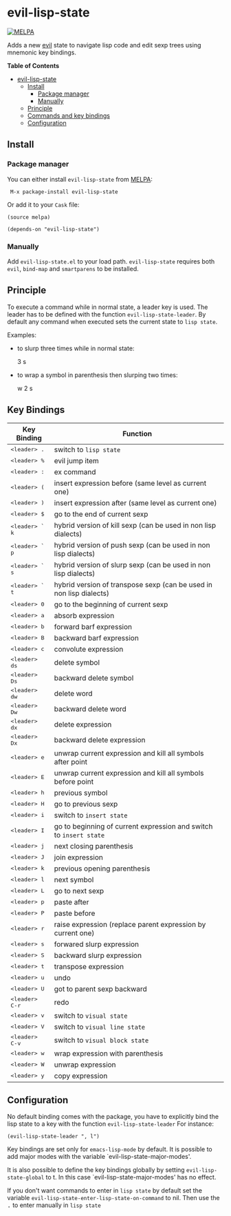 # evil-lisp-state
[![MELPA](http://melpa.org/packages/evil-lisp-state-badge.svg)](http://melpa.org/#/evil-lisp-state)

Adds a new [evil][evil-link] state to navigate lisp code and edit sexp trees
using mnemonic key bindings.

<!-- markdown-toc start - Don't edit this section. Run M-x markdown-toc/generate-toc again -->
**Table of Contents**

- [evil-lisp-state](#evil-lisp-state)
    - [Install](#install)
        - [Package manager](#package-manager)
        - [Manually](#manually)
    - [Principle](#principle)
    - [Commands and key bindings](#commands-and-key-bindings)
    - [Configuration](#configuration)

<!-- markdown-toc end -->

## Install

### Package manager

You can either install `evil-lisp-state` from [MELPA][melpa-link]:

```
 M-x package-install evil-lisp-state
```

Or add it to your `Cask` file:

```elisp
(source melpa)

(depends-on "evil-lisp-state")
```

### Manually

Add `evil-lisp-state.el` to your load path. `evil-lisp-state` requires
both `evil`, `bind-map` and `smartparens` to be installed.

## Principle

To execute a command while in normal state, a leader key is used.
The leader has to be defined with the function `evil-lisp-state-leader`.
By default any command when executed sets the current state to `lisp state`.

Examples:

- to slurp three times while in normal state:

    <leader> 3 s

- to wrap a symbol in parenthesis then slurping two times:

    <leader> w 2 s

## Key Bindings

Key Binding               | Function
--------------------------|------------------------------------------------------------
<kbd>\<leader\> .</kbd>   | switch to `lisp state`
<kbd>\<leader\> %</kbd>   | evil jump item
<kbd>\<leader\> :</kbd>   | ex command
<kbd>\<leader\> (</kbd>   | insert expression before (same level as current one)
<kbd>\<leader\> )</kbd>   | insert expression after (same level as current one)
<kbd>\<leader\> $</kbd>   | go to the end of current sexp
<kbd>\<leader\> ` k</kbd> | hybrid version of kill sexp (can be used in non lisp dialects)
<kbd>\<leader\> ` p</kbd> | hybrid version of push sexp (can be used in non lisp dialects)
<kbd>\<leader\> ` s</kbd> | hybrid version of slurp sexp (can be used in non lisp dialects)
<kbd>\<leader\> ` t</kbd> | hybrid version of transpose sexp (can be used in non lisp dialects)
<kbd>\<leader\> 0</kbd>   | go to the beginning of current sexp
<kbd>\<leader\> a</kbd>   | absorb expression
<kbd>\<leader\> b</kbd>   | forward barf expression
<kbd>\<leader\> B</kbd>   | backward barf expression
<kbd>\<leader\> c</kbd>   | convolute expression
<kbd>\<leader\> ds</kbd>  | delete symbol
<kbd>\<leader\> Ds</kbd>  | backward delete symbol
<kbd>\<leader\> dw</kbd>  | delete word
<kbd>\<leader\> Dw</kbd>  | backward delete word
<kbd>\<leader\> dx</kbd>  | delete expression
<kbd>\<leader\> Dx</kbd>  | backward delete expression
<kbd>\<leader\> e</kbd>   | unwrap current expression and kill all symbols after point
<kbd>\<leader\> E</kbd>   | unwrap current expression and kill all symbols before point
<kbd>\<leader\> h</kbd>   | previous symbol
<kbd>\<leader\> H</kbd>   | go to previous sexp
<kbd>\<leader\> i</kbd>   | switch to `insert state`
<kbd>\<leader\> I</kbd>   | go to beginning of current expression and switch to `insert state`
<kbd>\<leader\> j</kbd>   | next closing parenthesis
<kbd>\<leader\> J</kbd>   | join expression
<kbd>\<leader\> k</kbd>   | previous opening parenthesis
<kbd>\<leader\> l</kbd>   | next symbol
<kbd>\<leader\> L</kbd>   | go to next sexp
<kbd>\<leader\> p</kbd>   | paste after
<kbd>\<leader\> P</kbd>   | paste before
<kbd>\<leader\> r</kbd>   | raise expression (replace parent expression by current one)
<kbd>\<leader\> s</kbd>   | forwared slurp expression
<kbd>\<leader\> S</kbd>   | backward slurp expression
<kbd>\<leader\> t</kbd>   | transpose expression
<kbd>\<leader\> u</kbd>   | undo
<kbd>\<leader\> U</kbd>   | got to parent sexp backward
<kbd>\<leader\> C-r</kbd> | redo
<kbd>\<leader\> v</kbd>   | switch to `visual state`
<kbd>\<leader\> V</kbd>   | switch to `visual line state`
<kbd>\<leader\> C-v</kbd> | switch to `visual block state`
<kbd>\<leader\> w</kbd>   | wrap expression with parenthesis
<kbd>\<leader\> W</kbd>   | unwrap expression
<kbd>\<leader\> y</kbd>   | copy expression

## Configuration

No default binding comes with the package, you have to explicitly
bind the lisp state to a key with the function `evil-lisp-state-leader`
For instance:

```elisp
(evil-lisp-state-leader ", l")
```

Key bindings are set only for `emacs-lisp-mode` by default. It is possible to
add major modes with the variable `evil-lisp-state-major-modes'.

It is also possible to define the key bindings globally by setting
`evil-lisp-state-global` to t. In this case `evil-lisp-state-major-modes' has no
effect.

If you don't want commands to enter in `lisp state` by default set the variable
`evil-lisp-state-enter-lisp-state-on-command` to nil. Then use the
<kbd><leader> .</kbd> to enter manually in `lisp state`

[evil-link]: https://www.emacswiki.org/emacs/Evil
[smartparens-link]: https://github.com/Fuco1/smartparens/wiki
[melpa-link]: http://melpa.org/
